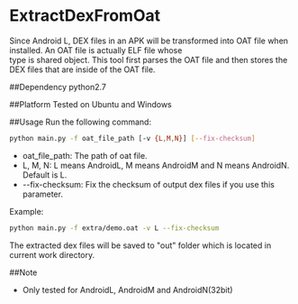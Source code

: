 # ExtractDexFromOat
Since Android L, DEX files in an APK will be transformed into OAT file when installed. An OAT file is actually ELF file whose <br>
type is shared object. This tool first parses the OAT file and then stores the DEX files that are inside of the OAT file.

##Dependency
python2.7 <br>

##Platform
Tested on Ubuntu and Windows<br>

##Usage
Run the following command:<br>
```Bash
python main.py -f oat_file_path [-v {L,M,N}] [--fix-checksum]
```
* oat_file_path: The path of oat file.
* L, M, N: L means AndroidL, M means AndroidM and N means AndroidN. Default is L.
* --fix-checksum: Fix the checksum of output dex files if you use this parameter.

Example:<br>
```Bash
python main.py -f extra/demo.oat -v L --fix-checksum
```

The extracted dex files will be saved to "out" folder which is located in current work directory.

##Note
* Only tested for AndroidL, AndroidM and AndroidN(32bit)
